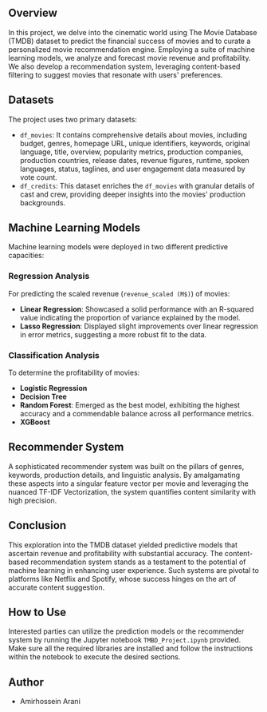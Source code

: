 ## Overview
In this project, we delve into the cinematic world using The Movie Database (TMDB) dataset to predict the financial success of movies and to curate a personalized movie recommendation engine. Employing a suite of machine learning models, we analyze and forecast movie revenue and profitability. We also develop a recommendation system, leveraging content-based filtering to suggest movies that resonate with users' preferences.

## Datasets
The project uses two primary datasets:
- `df_movies`: It contains comprehensive details about movies, including budget, genres, homepage URL, unique identifiers, keywords, original language, title, overview, popularity metrics, production companies, production countries, release dates, revenue figures, runtime, spoken languages, status, taglines, and user engagement data measured by vote count.
- `df_credits`: This dataset enriches the `df_movies` with granular details of cast and crew, providing deeper insights into the movies' production backgrounds.

## Machine Learning Models
Machine learning models were deployed in two different predictive capacities:

### Regression Analysis
For predicting the scaled revenue (`revenue_scaled (M$)`) of movies:
- **Linear Regression**: Showcased a solid performance with an R-squared value indicating the proportion of variance explained by the model.
- **Lasso Regression**: Displayed slight improvements over linear regression in error metrics, suggesting a more robust fit to the data.

### Classification Analysis
To determine the profitability of movies:
- **Logistic Regression**
- **Decision Tree**
- **Random Forest**: Emerged as the best model, exhibiting the highest accuracy and a commendable balance across all performance metrics.
- **XGBoost**

## Recommender System
A sophisticated recommender system was built on the pillars of genres, keywords, production details, and linguistic analysis. By amalgamating these aspects into a singular feature vector per movie and leveraging the nuanced TF-IDF Vectorization, the system quantifies content similarity with high precision. 

## Conclusion
This exploration into the TMDB dataset yielded predictive models that ascertain revenue and profitability with substantial accuracy. The content-based recommendation system stands as a testament to the potential of machine learning in enhancing user experience. Such systems are pivotal to platforms like Netflix and Spotify, whose success hinges on the art of accurate content suggestion.

## How to Use
Interested parties can utilize the prediction models or the recommender system by running the Jupyter notebook `TMBD_Project.ipynb` provided. Make sure all the required libraries are installed and follow the instructions within the notebook to execute the desired sections.

## Author
- Amirhossein Arani


